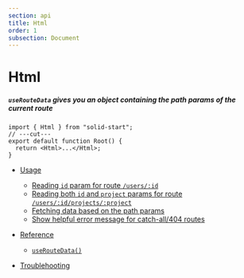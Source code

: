 ```yaml
---
section: api
title: Html
order: 1
subsection: Document
---
```


# Html

##### `useRouteData` gives you an object containing the path params of the current route

<div class="text-xl">

```tsx twoslash
import { Html } from "solid-start";
// ---cut---
export default function Root() {
  return <Html>...</Html>;
}
```

</div>

- [Usage](#usage)

  - [Reading `id` param for route `/users/:id`](#accessing-id-param-for-route-users-id)
  - [Reading both `id` and `project` params for route `/users/:id/projects/:project`](#accessing-id-param-for-route-users-id)
  - [Fetching data based on the path params](#example)
  - [Show helpful error message for catch-all/404 routes](#example)

- [Reference](#reference)

  - [`useRouteData()`](#hello-world)

- [Troublehooting](#troublehooting)
